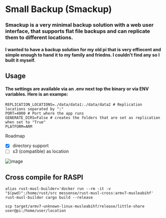 # Small Backup (Smackup)
### Smackup is a very minimal backup solution with a web user interface, that supports flat file backups and can replicate them to different locations. 

#### I wanted to have a backup solution for my old pi that is very effiecent and simple enough to hand it to my family and friedns. I couldn't find any so I built it myself.


## Usage
#### The settings are available via an .env next top the binary or via ENV variables. Here is an exampe: 


```
REPLICATION_LOCATIONS=./data/data1:./data/data2 # Replication locations separated by ":"
PORT=4000 # Port where the app runs
GENERATE_DIRS=False # creates the folders that are set as replication when set to "True"
PLATFORM=ARM
```
Roadmap 
- [x] directory support
- [ ] s3 (compatible) as location

![image](https://github.com/corgijan/small-backup/assets/70795482/6c39d35c-8055-4501-b7fe-7cdc65fe3015)


## Cross compile for RASPI
```shell
alias rust-musl-builder='docker run --rm -it -v "$(pwd)":/home/rust/src messense/rust-musl-cross:armv7-musleabihf'
rust-musl-builder cargo build --release
```

```shell
scp target/armv7-unknown-linux-musleabihf/release/little-share user@pi:/home/user/location
```

